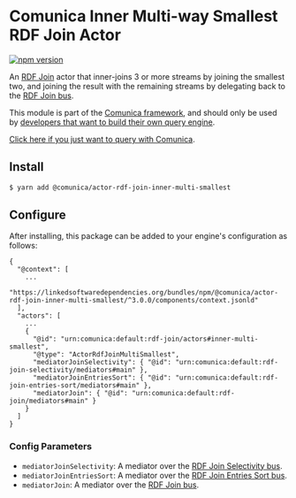# Comunica Inner Multi-way Smallest RDF Join Actor

[![npm version](https://badge.fury.io/js/%40comunica%2Factor-rdf-join-inner-multi-smallest.svg)](https://www.npmjs.com/package/@comunica/actor-rdf-join-inner-multi-smallest)

An [RDF Join](https://github.com/comunica/comunica/tree/master/packages/bus-rdf-join) actor that inner-joins 3 or more streams
by joining the smallest two, and joining the result with the remaining streams by delegating back to the [RDF Join bus](https://github.com/comunica/comunica/tree/master/packages/bus-rdf-join).

This module is part of the [Comunica framework](https://github.com/comunica/comunica),
and should only be used by [developers that want to build their own query engine](https://comunica.dev/docs/modify/).

[Click here if you just want to query with Comunica](https://comunica.dev/docs/query/).

## Install

```bash
$ yarn add @comunica/actor-rdf-join-inner-multi-smallest
```

## Configure

After installing, this package can be added to your engine's configuration as follows:
```text
{
  "@context": [
    ...
    "https://linkedsoftwaredependencies.org/bundles/npm/@comunica/actor-rdf-join-inner-multi-smallest/^3.0.0/components/context.jsonld"
  ],
  "actors": [
    ...
    {
      "@id": "urn:comunica:default:rdf-join/actors#inner-multi-smallest",
      "@type": "ActorRdfJoinMultiSmallest",
      "mediatorJoinSelectivity": { "@id": "urn:comunica:default:rdf-join-selectivity/mediators#main" },
      "mediatorJoinEntriesSort": { "@id": "urn:comunica:default:rdf-join-entries-sort/mediators#main" },
      "mediatorJoin": { "@id": "urn:comunica:default:rdf-join/mediators#main" }
    }
  ]
}
```

### Config Parameters

* `mediatorJoinSelectivity`: A mediator over the [RDF Join Selectivity bus](https://github.com/comunica/comunica/tree/master/packages/bus-rdf-join-selectivity).
* `mediatorJoinEntriesSort`: A mediator over the [RDF Join Entries Sort bus](https://github.com/comunica/comunica/tree/master/packages/bus-rdf-join-entries-sort).
* `mediatorJoin`: A mediator over the [RDF Join bus](https://github.com/comunica/comunica/tree/master/packages/bus-rdf-join).

